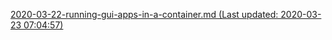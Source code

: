 

[2020-03-22-running-gui-apps-in-a-container.md (Last updated: 2020-03-23 07:04:57)](_posts/2020-03-22-running-gui-apps-in-a-container.md)


